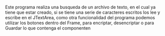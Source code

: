  Este programa realiza una busqueda de un archivo de texto, en el cual ya tiene que estar creado, si se tiene una serie de caracteres escritos los 
 lee y escribe en el JTextArea, como otra funcionalidad del programa podemos utilizar los botones dentro del Frame, para encriptar, desencriptar o para Guardar 
 lo que contenga el componenten
